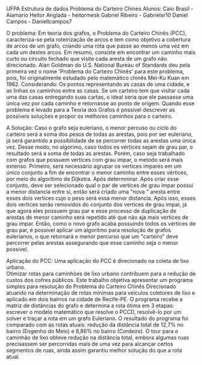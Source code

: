 UFPA
Estrutura de dados
Problema do Carteiro Chines
Alunos: Caio Brasil - Alamario
        Heitor Anglada - heitormesk
        Gabriel Ribeiro - Gabrielsr10
        Daniel Campos - Daniellcampos7

O problema: 
        Em teoria dos grafos, o Problema do Carteiro Chinês (PCC), caracteriza-se pela roteirização de arcos e tem como objetivo a cobertura de arcos de um grafo, criando uma rota que passe ao menos uma vez em cada um destes arcos.
        Em resumo, consiste em encontrar um caminho mais curto ou circuito fechado que visite cada aresta de um grafo não direcionado.
        Alan Goldman do U.S. National Bureau of Standards deu pela primeira vez o nome 'Problema do Carteiro Chinês' para este problema, pois, foi originalmente estudado pelo matemático chinês Mei-Ku Kuan em 1962.
        Considerando: Os pontos representando as casas de uma cidade, e as linhas os caminhos entre as casas. Se um carteiro tem que visitar cada uma das casas entregando suas cartas, o ideal seria que ele passasse uma única vez por cada caminho e retornasse ao ponto de origem. Quando esse problema é levado para a Teoria dos Grafos é possível descrever as possíveis soluções e propor os melhores caminhos para o carteiro.

A Solução:
      Caso o grafo seja euleriano, o menor percuso ou ciclo do carteiro será a soma dos pesos de todas as arestas, pois por ser euleriano, já será garantido a possibilidade de se percorrer todas as arestas uma única vez. Desse modo, no algorimo, caso todos os vértices sejam de grau par, o resultado será a soma de todas as arestas. Porém, caso seja trabalhado com grafos que possuem vertices com grau impar, o metodo será mais extenso.
      Primeiro, será necessário agrupar os vertices impares em um único conjunto a fim de encontrar o menor caminho entre esses vértices, por meio do algoritimo de Dijkstra. Após determninar. Após criar esse conjunto, deve ser selecionado qual o par de vertices de grau impar possui a menor distancia entre si, então será criado uma "nova " aresta entre esses dois vertices cujo o peso será essa menor distancia. Após isso, esses dois vertices serão removidos do conjunto dos vertices de grau impar, já que agora eles possuem grau par e esse processo de duplicação de arestas de menor caminho será repetido até que não aja mais vertices de grau impar.
      Então, como o novo grafo acaba possuindo todos os vértices de grau par, é possivel aplicar um algoritmo para resolução de grafos eulerianos, o que retornará o menor percurso que um "carteiro" deve percorrer pelas arestas assegurando que esse caminho seja o menor possivel. 
      
Aplicação do PCC:
Uma aplicação do PCC é direcionado na coleta de lixo urbano.                         
       Otimizar rotas para caminhões de lixo urbano contribuem para a redução de custos dos cofres públicos. Este trabalho objetiva apresentar um programa simples para resolução do Problema do Carteiro Chinês Direcionado atuando na determinação de rotas mínimas para veículos coletores de lixo e aplicado em dois bairros na cidade de Recife-PE. 
       O programa recebe a matriz de distâncias do grafo e determina a rota ótima em 3 etapas: escrever o modelo matemático que resolve o PCCD, resolvê-lo por um solver e traçar a rota em um grafo Euleriano. O resultado do programa foi comparado com as rotas atuais: redução da distância total de 12,7% no bairro (Engenho do Meio) e 8,86% no bairro (Cordeiro). O tour para o caminhão de lixo obteve redução na distância total, embora algumas ruas precisassem ser percorridas mais de uma vez para alcançar certos segmentos de ruas, ainda assim garantiu melhor solução do que a rota atual.


